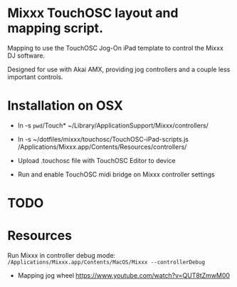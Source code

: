 # Mixxx TouchOSC layout and mapping script.

Mapping to use the TouchOSC Jog-On iPad template to control the Mixxx DJ software.

Designed for use with Akai AMX, providing jog controllers and a couple less important controls.

# Installation on OSX

- ln -s `pwd`/Touch* ~/Library/ApplicationSupport/Mixxx/controllers/
- ln -s ~/dotfiles/mixxx/touchosc/TouchOSC-iPad-scripts.js /Applications/Mixxx.app/Contents/Resources/controllers/

- Upload .touchosc file with TouchOSC Editor to device
- Run and enable TouchOSC midi bridge on Mixxx controller settings

# TODO

# Resources
Run Mixxx in controller debug mode: `/Applications/Mixxx.app/Contents/MacOS/Mixxx --controllerDebug`

- Mapping jog wheel https://www.youtube.com/watch?v=QUT8tZmwM00
